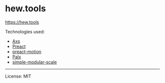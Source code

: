 # hew.tools

https://hew.tools

Technologies used: 

* [Axs](http://jxnblk.com/axs/)
* [Preact](https://github.com/developit/preact)
* [preact-motion](https://github.com/BenoitZugmeyer/preact-motion)
* [Palx](https://palx.jxnblk.com/)
* [simple-modular-scale](https://github.com/jxnblk/simple-modular-scale)

---
License: MIT
